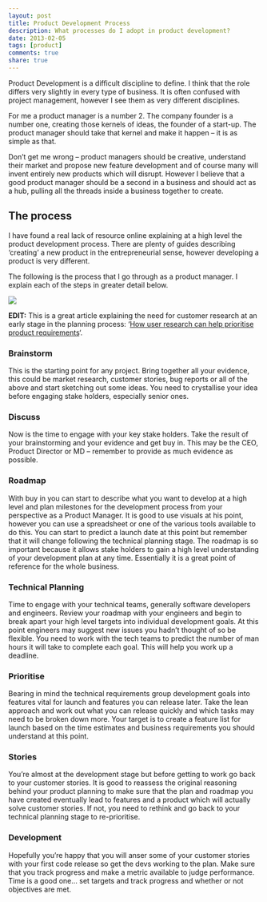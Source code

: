 ```yaml
---
layout: post
title: Product Development Process
description: What processes do I adopt in product development?
date: 2013-02-05
tags: [product]
comments: true
share: true
---
```


Product Development is a difficult discipline to define. I think that the role differs very slightly in every type of business. It is often confused with project management, however I see them as very different disciplines.

For me a product manager is a number 2. The company founder is a number one, creating those kernels of ideas, the founder of a start-up. The product manager should take that kernel and make it happen – it is as simple as that.

Don’t get me wrong – product managers should be creative, understand their market and propose new feature development and of course many will invent entirely new products which will disrupt. However I believe that a good product manager should be a second in a business and should act as a hub, pulling all the threads inside a business together to create.

## The process
I have found a real lack of resource online explaining at a high level the product development process. There are plenty of guides describing ‘creating’ a new product in the entrepreneurial sense, however developing a product is very different.

The following is the process that I go through as a product manager. I explain each of the steps in greater detail below.

![](https://images.grdnr.io/2012/08/prod-dev.png )

**EDIT:** This is a great article explaining the need for customer research at an early stage in the planning process: ‘[How user research can help prioritise product requirements](http://mindtheproduct.com/2012/08/how-user-research-can-help-prioritise-product-requirements/)‘.

### Brainstorm
This is the starting point for any project. Bring together all your evidence, this could be market research, customer stories, bug reports or all of the above and start sketching out some ideas. You need to crystallise your idea before engaging stake holders, especially senior ones.   

### Discuss
Now is the time to engage with your key stake holders. Take the result of your brainstorming and your evidence and get buy in. This may be the CEO, Product Director or MD – remember to provide as much evidence as possible.   

### Roadmap
With buy in you can start to describe what you want to develop at a high level and plan milestones for the development process from your perspective as a Product Manager. It is good to use visuals at his point, however you can use a spreadsheet or one of the various tools available to do this. You can start to predict a launch date at this point but remember that it will change following the technical planning stage. The roadmap is so important because it allows stake holders to gain a high level understanding of your development plan at any time. Essentially it is a great point of reference for the whole business.   

### Technical Planning
Time to engage with your technical teams, generally software developers and engineers. Review your roadmap with your engineers and begin to break apart your high level targets into individual development goals. At this point engineers may suggest new issues you hadn’t thought of so be flexible. You need to work with the tech teams to predict the number of man hours it will take to complete each goal. This will help you work up a deadline.   

### Prioritise
Bearing in mind the technical requirements group development goals into features vital for launch and features you can release later. Take the lean approach and work out what you can release quickly and which tasks may need to be broken down more. Your target is to create a feature list for launch based on the time estimates and business requirements you should understand at this point.   

### Stories
You’re almost at the development stage but before getting to work go back to your customer stories. It is good to reassess the original reasoning behind your product planning to make sure that the plan and roadmap you have created eventually lead to features and a product which will actually solve customer stories. If not, you need to rethink and go back to your technical planning stage to re-prioritise.   

### Development
Hopefully you’re happy that you will anser some of your customer stories with your first code release so get the devs working to the plan. Make sure that you track progress and make a metric available to judge performance. Time is a good one… set targets and track progress and whether or not objectives are met.
